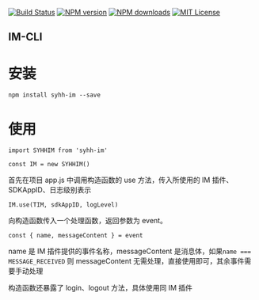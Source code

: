 [![Build Status](https://travis-ci.com/feiren200/syhh-im.svg?branch=master)](https://travis-ci.com/feiren200/syhh-im)
[![NPM version](http://img.shields.io/npm/v/syhh-im.svg?style=flat)](https://npmjs.org/package/syhh-im)
[![NPM downloads](http://img.shields.io/npm/dm/syhh-im.svg?style=flat)](https://npmcharts.com/compare/syhh-im?minimal=true)
[![MIT License](http://img.shields.io/badge/license-MIT-blue.svg?style=flat)](LICENSE)

## IM-CLI

# 安装

`npm install syhh-im --save`

# 使用

`import SYHHIM from 'syhh-im'`

`const IM = new SYHHIM()`

首先在项目 app.js 中调用构造函数的 use 方法，传入所使用的 IM 插件、SDKAppID、日志级别表示

`IM.use(TIM, sdkAppID, logLevel)`

向构造函数传入一个处理函数，返回参数为 event。

`const { name, messageContent } = event`

name 是 IM 插件提供的事件名称，messageContent 是消息体，如果`name === MESSAGE_RECEIVED` 则 messageContent 无需处理，直接使用即可，其余事件需要手动处理

构造函数还暴露了 login、logout 方法，具体使用同 IM 插件
